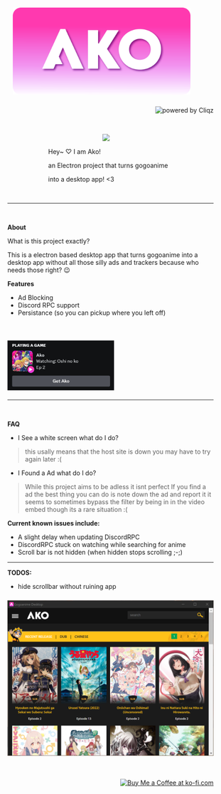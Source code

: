 <h1 align="center"><img src="./imgs/banner.png" width="400"></h1>
<div align="right"> <img src="https://camo.githubusercontent.com/fabadd8b5a200291761524d925bdd73eee8a11c4dcc58044e99541d36fc05535/68747470733a2f2f696d672e736869656c64732e696f2f62616467652f636c69717a2d706f77657265642d626c75653f6c6f676f3d636c69717a267374796c653d666c61742d737175617265" alt="powered by Cliqz" data-canonical-src="https://img.shields.io/badge/cliqz-powered-blue?logo=cliqz&amp;style=flat-square" style="max-width: 100%;"> </div>

<p align="center">
&nbsp; 
</p>



<dl>
  <dd>
    <dl>
      <dd>
        <dl>
          <dd>
<img src="https://media.tenor.com/VeFKHsQDLgkAAAAC/ako-tamaki-smile.gif" align="right" width="250px"/>
<br clear="right"/>
<p align="left" >&nbsp;&nbsp; Hey~	♡ I am Ako! </p>
<p>&nbsp;&nbsp; an Electron project that turns gogoanime </p>
<p>&nbsp;&nbsp; into a desktop app! &lt;3 </p>
<br clear="left"/>
          <dd>
        <dl>
     </dd>
    </dl>
  </dd>
</dl>

---
&nbsp;


**About**
&nbsp;

What is this project exactly?

This is a electron based desktop app that turns gogoanime into a desktop app 
without all those silly ads and trackers because who needs those right? :wink:


**Features**
&nbsp;

- Ad Blocking
- Discord RPC support
- Persistance (so you can pickup where you left off)
  
&nbsp;

<h3 align="left"><img src="./imgs/RPC_example.PNG" width="240"></h3>


---
&nbsp;

**FAQ**
&nbsp;

- I See a white screen what do I do? 
> this usally means that the host site is down 
> you may have to try again later :(
&nbsp;
- I Found a Ad what do I do?
> While this project aims to be adless it isnt perfect 
> If you find a ad the best thing you can do is note down the ad
> and report it it seems to sometimes bypass the filter by being in 
> in the video embed though its a rare situation :(



**Current known issues include:**

- A slight delay when updating DiscordRPC
- DiscordRPC stuck on watching while searching for anime
- Scroll bar is not hidden (when hidden stops scrolling ;-;)



---

**TODOS:**

- hide scrollbar without ruining app
<h3 align="left"><img src="./imgs/Window.PNG" width="500"></h3>
<p align="center">
&nbsp; 
</p>

<div align="right">
<a href='https://ko-fi.com/zoeebun' target='_blank'><img height='35' style='border:0px;height:46px;' src='https://az743702.vo.msecnd.net/cdn/kofi3.png?v=0' border='0' alt='Buy Me a Coffee at ko-fi.com' />
</div>
